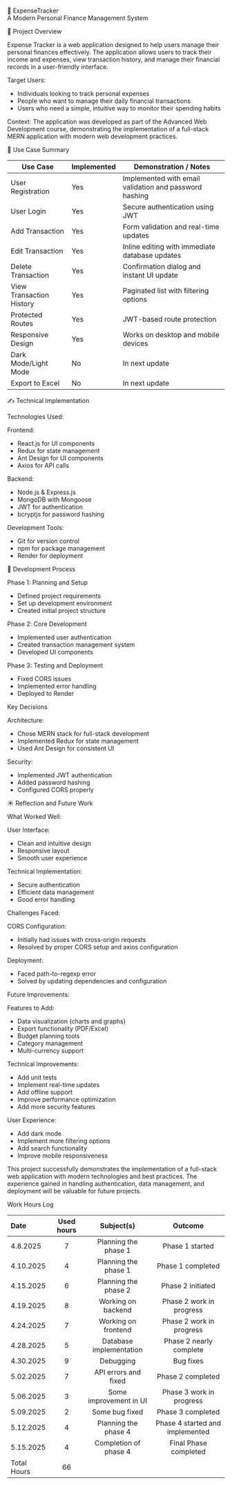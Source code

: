  🎯 ExpenseTracker  
    A Modern Personal Finance Management System      
 
 📝 Project Overview
 
Expense Tracker is a web application designed to help users manage their personal finances effectively. The application allows users to track their income and expenses, view transaction history, and manage their financial records in a user-friendly interface.

Target Users:

- Individuals looking to track personal expenses  
- People who want to manage their daily financial transactions  
- Users who need a simple, intuitive way to monitor their spending habits  

Context:
The application was developed as part of the Advanced Web Development course, demonstrating the implementation of a full-stack MERN application with modern web development practices.

📌 Use Case Summary

| Use Case | Implemented | Demonstration / Notes |
|----------|-------------|----------------------|
| User Registration | Yes | Implemented with email validation and password hashing |
| User Login | Yes | Secure authentication using JWT |
| Add Transaction | Yes | Form validation and real-time updates |
| Edit Transaction | Yes | Inline editing with immediate database updates |
| Delete Transaction | Yes | Confirmation dialog and instant UI update |
| View Transaction History | Yes | Paginated list with filtering options |
| Protected Routes | Yes | JWT-based route protection |
| Responsive Design | Yes | Works on desktop and mobile devices |
| Dark Mode/Light Mode | No | In next update |
| Export to Excel | No | In next update |

✍️ Technical Implementation

Technologies Used:

Frontend:

- React.js for UI components  
- Redux for state management  
- Ant Design for UI components  
- Axios for API calls  

Backend:

- Node.js & Express.js  
- MongoDB with Mongoose  
- JWT for authentication  
- bcryptjs for password hashing  

Development Tools:

- Git for version control  
- npm for package management  
- Render for deployment   

🚂 Development Process

Phase 1: Planning and Setup

- Defined project requirements  
- Set up development environment  
- Created initial project structure  

Phase 2: Core Development

- Implemented user authentication  
- Created transaction management system  
- Developed UI components  

Phase 3: Testing and Deployment

- Fixed CORS issues  
- Implemented error handling  
- Deployed to Render  

Key Decisions

Architecture:  
- Chose MERN stack for full-stack development  
- Implemented Redux for state management  
- Used Ant Design for consistent UI  

Security:  
- Implemented JWT authentication  
- Added password hashing  
- Configured CORS properly  

☀️ Reflection and Future Work

What Worked Well:

User Interface:  
- Clean and intuitive design   
- Responsive layout   
- Smooth user experience  

Technical Implementation:
- Secure authentication  
- Efficient data management  
- Good error handling  

Challenges Faced:

CORS Configuration:  
- Initially had issues with cross-origin requests  
- Resolved by proper CORS setup and axios configuration  

Deployment:
- Faced path-to-regexp error  
- Solved by updating dependencies and configuration  

Future Improvements:

Features to Add:
- Data visualization (charts and graphs)  
- Export functionality (PDF/Excel)  
- Budget planning tools  
- Category management  
- Multi-currency support  

Technical Improvements:
- Add unit tests  
- Implement real-time updates  
- Add offline support  
- Improve performance optimization  
- Add more security features  

User Experience:
- Add dark mode  
- Implement more filtering options  
- Add search functionality  
- Improve mobile responsiveness  

This project successfully demonstrates the implementation of a full-stack web application with modern technologies and best practices. The experience gained in handling authentication, data management, and deployment will be valuable for future projects.

Work Hours Log

| Date  | Used hours | Subject(s) |  Outcome |
| :---  |     :---:      |     :---:      |     :---:      |
| 4.8.2025  | 7  | Planning the phase 1    | Phase 1 started  |
| 4.10.2025 | 4  | Planning the phase 1    | Phase 1 completed  |
| 4.15.2025 | 6  | Planning the phase 2    | Phase 2 initiated  |
| 4.19.2025 | 8  | Working on backend      | Phase 2 work in progress  |
| 4.24.2025 | 7  | Working on frontend     | Phase 2 work in progress  |
| 4.28.2025 | 5  | Database implementation | Phase 2 nearly complete  |
| 4.30.2025 | 9  | Debugging               | Bug fixes  |
| 5.02.2025 | 7  | API errors and fixed    | Phase 2 completed  |
| 5.06.2025 | 3  | Some improvement in UI  | Phase 3 work in progress |
| 5.09.2025 | 2  | Some bug fixed          | Phase 3 completed  |
| 5.12.2025 | 4  | Planning the phase 4    | Phase 4 started and implemented |
| 5.15.2025 | 4  | Completion of phase 4   | Final Phase completed  |
|                    Total Hours                 |  66 |


